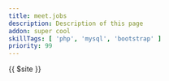 ```yaml
---
title: meet.jobs
description: Description of this page
addon: super cool
skillTags: [ 'php', 'mysql', 'bootstrap' ]
priority: 99
---
```


{{ $site }}
